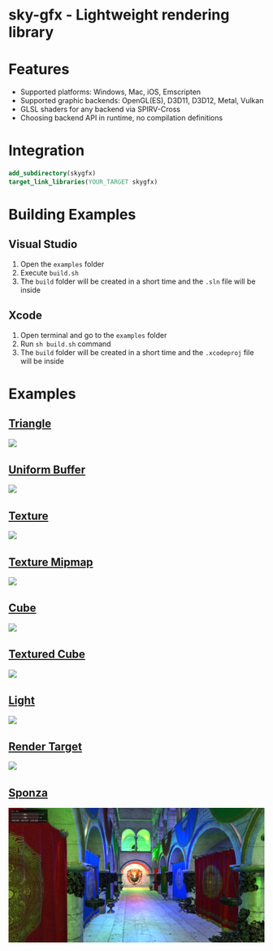 # sky-gfx - Lightweight rendering library

# Features
- Supported platforms: Windows, Mac, iOS, Emscripten
- Supported graphic backends: OpenGL(ES), D3D11, D3D12, Metal, Vulkan
- GLSL shaders for any backend via SPIRV-Cross
- Choosing backend API in runtime, no compilation definitions

# Integration

```cmake
add_subdirectory(skygfx)
target_link_libraries(YOUR_TARGET skygfx)
```

# Building Examples

## Visual Studio
1. Open the `examples` folder
2. Execute `build.sh`
3. The `build` folder will be created in a short time and the `.sln` file will be inside

## Xcode
1. Open terminal and go to the `examples` folder
2. Run `sh build.sh` command 
3. The `build` folder will be created in a short time and the `.xcodeproj` file will be inside

# Examples

## [Triangle](examples/01_triangle)

![](https://user-images.githubusercontent.com/3295141/173175376-c33d287d-4cc5-4070-9f08-d1379b6b4374.png)

## [Uniform Buffer](examples/02_uniform)

![](https://user-images.githubusercontent.com/3295141/185045316-e3aff95c-f5e8-44a0-ae11-d435676b88e4.gif)

## [Texture](examples/03_texture)

![](https://user-images.githubusercontent.com/3295141/173175982-79d1f92f-76bf-4dea-adf2-973f66db4b02.png)

## [Texture Mipmap](examples/04_texture_mipmap)

![](https://user-images.githubusercontent.com/3295141/173176075-7fdb9759-e3ca-4447-b439-2acd27f7ced9.gif)

## [Cube](examples/05_cube)

![](https://user-images.githubusercontent.com/3295141/173178283-083e54c7-488d-457f-91f1-e4685ecc3538.gif)

## [Textured Cube](examples/06_textured_cube)

![](https://user-images.githubusercontent.com/3295141/173226641-41363763-272a-46c4-9da5-beae22fff94c.gif)

## [Light](examples/07_light)

![](https://user-images.githubusercontent.com/3295141/174522886-2c72e7f0-18b1-405d-9c7b-a40eb65b5544.gif)

## [Render Target](examples/08_render_target)

![](https://user-images.githubusercontent.com/3295141/174523347-3e8f54bb-db2f-48e1-ab59-ef39c274915d.gif)

## [Sponza](https://github.com/okhmanyuk-ev/sky-gfx-sponza-demo)

![](https://github.com/okhmanyuk-ev/sky-gfx-sponza-demo/blob/master/assets/screenshot.png)
